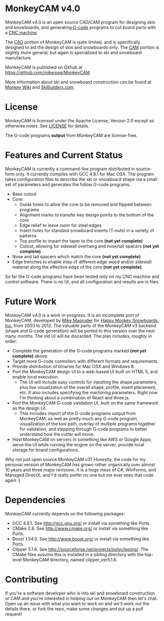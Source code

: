 # MonkeyCAM v4.0

MonkeyCAM v4.0 is an open source CAD/CAM program for designing skis and snowboards, and generating [G-code](http://en.wikipedia.org/wiki/G-code) programs to cut board parts with a [CNC machine](http://en.wikipedia.org/wiki/Numerical_control).

The [CAD](http://en.wikipedia.org/wiki/Computer-aided_design) portion of MonkeyCAM is quite limited, and is specifically designed to aid the design of skis and snowboards only. The [CAM](http://en.wikipedia.org/wiki/Computer-aided_manufacturing) portion is slightly more general, but again is specialized to ski and snowboard manufacture.

MonkeyCAM is published on Github at https://github.com/mikemag/MonkeyCAM

More information about ski and snowboard construction can be found at [Monkey Wiki](http://www.happymonkeysnowboards.com/MonkeyWiki) and [SkiBuilders.com](http://www.skibuilders.com/).

# License

MonkeyCAM is licensed under the Apache License, Version 2.0 except as otherwise notes. See [LICENSE](https://github.com/mikemag/MonkeyCAM/blob/master/LICENSE) for details.

The G-code programs **output** from MonkeyCAM are license-free.

# Features and Current Status

MonkeyCAM is currently a command-line program distributed in source-form only. It currently compiles with GCC 4.8.1 for Mac OSX. The program takes configuration files to describe the ski or snowboard shape via a small set of parameters and generates the follow G-code programs:

* Base cutout
* Core:
  * Guide holes to allow the core to be removed and flipped between programs
  * Alignment marks to transfer key design points to the bottom of the core
  * Edge relief to leave room for steel edges
  * Insert holes for standard snowboard inserts (T-nuts) in a variety of patterns
  * Top profile to impart the taper to the core **(not yet complete)**
  * Cutout, allowing for sidewall overhang and nose/tail spacers **(not yet complete)**
* Nose and tail spacers which match the core **(not yet complete)**
* Edge trenches to enable inlay of different edge wood and/or sidewall material along the effective edge of the core **(not yet complete)**

So far the G-code programs have been tested only on my CNC machine and control software. There is no UI, and all configuration and results are in files.

# Future Work

MonkeyCAM v4.0 is a work in-progress. It is an incomplete port of MonkeyCAM, developed by [Mike Magruder](https://github.com/mikemag) for [Happy Monkey Snowboards, Inc.](http://www.happymonkeysnowboards.com/) from 2003 to 2012. The valuable parts of the MonkeyCAM v3 backend (shape and G-code generation) will be ported to this version over the next many months. The old UI will be discarded. The plan includes, roughly in order:

* Complete the generation of the G-code programs marked **(not yet complete)** above.
* Target more G-code controllers with different formats and requirements.
* Provide distribution of binaries for Mac OSX and Windows 8.
* Port the MonkeyCAM design UI to a web-based UI built on HTML 5, and enable local execution. 
  * The UI will include easy controls for inputting the shape parameters, plus live visualization of the overall shape, profile, insert placement, etc. It also includes specifying the machining parameters. Right now I'm thinking about a combination of React and three.js.
* Port the MonkeyCAM G-code validation UI, built on the same framework as the design UI. 
  * This includes import of the G-code programs output from MonkeyCAM, as well as pretty much any G-code program, visualization of the tool path, overlay of multiple programs together for validation, and stepping through G-code programs to better understand how the cutter will move.
* Host MonkeyCAM on servers in something like AWS or Google Apps; serve the UI while running the engine on the server, provide local storage for board configurations.

Why not just open source MonkeyCAM v3? Honestly, the code for my personal version of MonkeyCAM has grown rather organically over almost 10 years and three major revisions. It is a huge mess of C#, WinForms, and Managed DirectX, and I'd really prefer no one but me ever sees that code again :)

# Dependencies

MonkeyCAM currently depends on the following packages:

* GCC 4.8.1. See http://gcc.gnu.org/ or install via something like Ports.
* CMake 2.8. See http://www.cmake.org/ or install via something like Ports.
* Boost 1.54.0. See http://www.boost.org/ or install via something like Ports.
* Clipper 5.1.6. See http://sourceforge.net/projects/polyclipping/. The CMake files assume this is installed in a sibling directory with the top-level MonkeyCAM directory, named clipper_ver5.1.6.

# Contributing

If you're a software developer who is into ski and snowboard construction or CAM and you're interested in helping out on MonkeyCAM then let's chat. Open up an issue with what you want to work on and we'll work out the details there, or fork the repo, make some changes and put up a pull request! 



